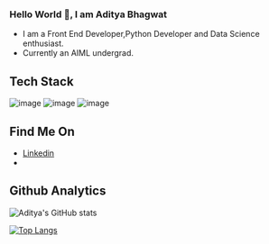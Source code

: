 <!--
**aditya432-aiml/aditya432-aiml** is a ✨ _special_ ✨ repository because its `README.md` (this file) appears on your GitHub profile.

Here are some ideas to get you started:

- 🔭 I’m currently working on ...
- 🌱 I’m currently learning ...
- 👯 I’m looking to collaborate on ...
- 🤔 I’m looking for help with ...
- 💬 Ask me about ...
- 📫 How to reach me: ...
- 😄 Pronouns: ...
- ⚡ Fun fact: ...
-->
### Hello World 👋, I am Aditya Bhagwat
- I am a Front End Developer,Python Developer and Data Science enthusiast.
- Currently an AIML undergrad.

## Tech Stack

![image](https://user-images.githubusercontent.com/81558819/194113288-42561749-64d0-4f5c-8a81-e09043976e48.png)
![image](https://user-images.githubusercontent.com/81558819/194113339-27a65d1b-3288-4933-a0ee-7ee50d855682.png)
![image](https://user-images.githubusercontent.com/81558819/194113359-c4cd7528-7641-4754-889b-53ccf9d7f4a7.png)

## Find Me On

- [Linkedin](www.linkedin.com/in/aditya-bhagwat-06150620b)
- [Gmail]: adityabhagwat432@gmail.com

## Github Analytics

![Aditya's GitHub stats](https://github-readme-stats.vercel.app/api?username=aditya432-aiml&theme=dark&show_icons=true)

[![Top Langs](https://github-readme-stats.vercel.app/api/top-langs/?username=aditya432-aiml&theme=dark&show_icons=true&langs_count=8)](https://github.com/anuraghazra/github-readme-stats)
